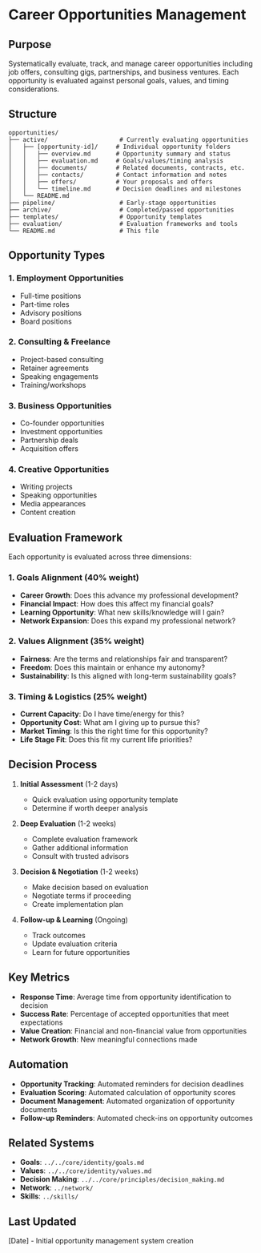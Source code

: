 # Career Opportunities Management

## Purpose
Systematically evaluate, track, and manage career opportunities including job offers, consulting gigs, partnerships, and business ventures. Each opportunity is evaluated against personal goals, values, and timing considerations.

## Structure

```
opportunities/
├── active/                    # Currently evaluating opportunities
│   ├── [opportunity-id]/     # Individual opportunity folders
│   │   ├── overview.md       # Opportunity summary and status
│   │   ├── evaluation.md     # Goals/values/timing analysis
│   │   ├── documents/        # Related documents, contracts, etc.
│   │   ├── contacts/         # Contact information and notes
│   │   ├── offers/           # Your proposals and offers
│   │   └── timeline.md       # Decision deadlines and milestones
│   └── README.md
├── pipeline/                  # Early-stage opportunities
├── archive/                   # Completed/passed opportunities
├── templates/                 # Opportunity templates
├── evaluation/                # Evaluation frameworks and tools
└── README.md                  # This file
```

## Opportunity Types

### 1. Employment Opportunities
- Full-time positions
- Part-time roles
- Advisory positions
- Board positions

### 2. Consulting & Freelance
- Project-based consulting
- Retainer agreements
- Speaking engagements
- Training/workshops

### 3. Business Opportunities
- Co-founder opportunities
- Investment opportunities
- Partnership deals
- Acquisition offers

### 4. Creative Opportunities
- Writing projects
- Speaking opportunities
- Media appearances
- Content creation

## Evaluation Framework

Each opportunity is evaluated across three dimensions:

### 1. Goals Alignment (40% weight)
- **Career Growth**: Does this advance my professional development?
- **Financial Impact**: How does this affect my financial goals?
- **Learning Opportunity**: What new skills/knowledge will I gain?
- **Network Expansion**: Does this expand my professional network?

### 2. Values Alignment (35% weight)
- **Fairness**: Are the terms and relationships fair and transparent?
- **Freedom**: Does this maintain or enhance my autonomy?
- **Sustainability**: Is this aligned with long-term sustainability goals?

### 3. Timing & Logistics (25% weight)
- **Current Capacity**: Do I have time/energy for this?
- **Opportunity Cost**: What am I giving up to pursue this?
- **Market Timing**: Is this the right time for this opportunity?
- **Life Stage Fit**: Does this fit my current life priorities?

## Decision Process

1. **Initial Assessment** (1-2 days)
   - Quick evaluation using opportunity template
   - Determine if worth deeper analysis

2. **Deep Evaluation** (1-2 weeks)
   - Complete evaluation framework
   - Gather additional information
   - Consult with trusted advisors

3. **Decision & Negotiation** (1-2 weeks)
   - Make decision based on evaluation
   - Negotiate terms if proceeding
   - Create implementation plan

4. **Follow-up & Learning** (Ongoing)
   - Track outcomes
   - Update evaluation criteria
   - Learn for future opportunities

## Key Metrics

- **Response Time**: Average time from opportunity identification to decision
- **Success Rate**: Percentage of accepted opportunities that meet expectations
- **Value Creation**: Financial and non-financial value from opportunities
- **Network Growth**: New meaningful connections made

## Automation

- **Opportunity Tracking**: Automated reminders for decision deadlines
- **Evaluation Scoring**: Automated calculation of opportunity scores
- **Document Management**: Automated organization of opportunity documents
- **Follow-up Reminders**: Automated check-ins on opportunity outcomes

## Related Systems

- **Goals**: `../../core/identity/goals.md`
- **Values**: `../../core/identity/values.md`
- **Decision Making**: `../../core/principles/decision_making.md`
- **Network**: `../network/`
- **Skills**: `../skills/`

## Last Updated
[Date] - Initial opportunity management system creation

